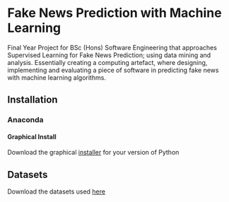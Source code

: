 # Fake News Prediction with Machine Learning
Final Year Project for BSc (Hons) Software Engineering that approaches Supervised Learning for Fake News Prediction; using data mining and analysis. Essentially creating a computing artefact, where designing, implementing and evaluating a piece of software in predicting fake news with machine learning algorithms.
## Installation
### Anaconda 
####  Graphical Install
Download the graphical [installer](https://www.anaconda.com/products/individual#macos
"Anaconda Graphical Installer") for your version of Python

## Datasets
Download the datasets used [here](https://www.kaggle.com/clmentbisaillon/fake-and-real-news-dataset "Kaggle: Fake and Real News datasets")
